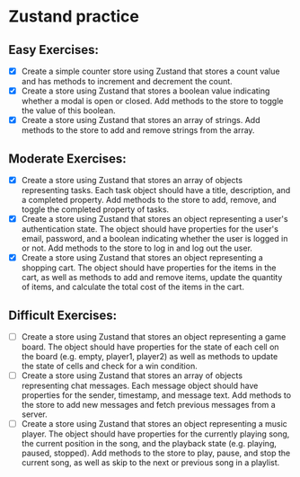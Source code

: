 # Zustand practice

## Easy Exercises:

- [x] Create a simple counter store using Zustand that stores a count value and has methods to increment and decrement the count.
- [x] Create a store using Zustand that stores a boolean value indicating whether a modal is open or closed. Add methods to the store to toggle the value of this boolean.
- [x] Create a store using Zustand that stores an array of strings. Add methods to the store to add and remove strings from the array.

## Moderate Exercises:

- [x] Create a store using Zustand that stores an array of objects representing tasks. Each task object should have a title, description, and a completed property. Add methods to the store to add, remove, and toggle the completed property of tasks.
- [x] Create a store using Zustand that stores an object representing a user's authentication state. The object should have properties for the user's email, password, and a boolean indicating whether the user is logged in or not. Add methods to the store to log in and log out the user.
- [x] Create a store using Zustand that stores an object representing a shopping cart. The object should have properties for the items in the cart, as well as methods to add and remove items, update the quantity of items, and calculate the total cost of the items in the cart.

## Difficult Exercises:

- [ ] Create a store using Zustand that stores an object representing a game board. The object should have properties for the state of each cell on the board (e.g. empty, player1, player2) as well as methods to update the state of cells and check for a win condition.
- [ ] Create a store using Zustand that stores an array of objects representing chat messages. Each message object should have properties for the sender, timestamp, and message text. Add methods to the store to add new messages and fetch previous messages from a server.
- [ ] Create a store using Zustand that stores an object representing a music player. The object should have properties for the currently playing song, the current position in the song, and the playback state (e.g. playing, paused, stopped). Add methods to the store to play, pause, and stop the current song, as well as skip to the next or previous song in a playlist.
